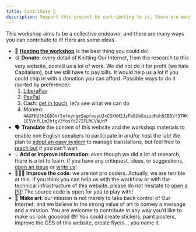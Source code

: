 ```yaml
---
title: Contribute 💝
description: Support this project by contributing to it, there are many ways to do it!
---
```

This workshop aims to be a collective endeavor, and there are many ways you can contribute to it! Here are some ideas.

- 🤩 [**Hosting the workshop**](/host/ 'Host Knitting Our Internet') is the best thing you could do!
- 🪙 **Donate**: every detail of Knitting Our Internet, from the research to this very website, costed us a lot of work. We did not do it for profit (we hate Capitalism), but we still have to pay bills. It would help us a lot if you could chip in with a donation you can afford. Possible ways to do it (sorted by preference):
	1. [LiberaPay](https://liberapay.com/tommi/ 'Tommi on LiberaPay')
	1. [PayPal](https://paypal.me/xplosionmind '@xplosionmind on PayPal.me')
	1. Cash: [get in touch](mailto:surfing@tommi.space), let’s see what we can do
	1. Monero: `4AXFHU3h1GDGVr5nfnyngmSepfesyUJxCSXNH2JzFeBGbGxzzoMuhSCBDVf3THK1E5VnfLLm2hfgV3YosYd27ZFLMCVNUrP`
- 🗣️ **Translate** the content of this website and the workshop materials to enable non English speakers to participate in and/or host the lab! We plan to [adopt an easy system](https://github.com/xplosionmind/ournet/issues/22 '“Adopting an i18n system” issue on GitHub') to manage translations, but feel free to [reach out](mailto:surfing@tommi.space) if you can’t wait.
- 💡 **Add or improve information**: even though we did a lot of research, there is a lot to learn. If you have any critiquest, ideas, or suggestions, [open an issue](https://github.com/xplosionmind/ournet/issues/new 'New issue for ournet on GitHub') or [write us](mailto:surfing@tommi.space)!
- 🧑🏽‍💻 **Improve the code**: we are not pro coders. Actually, we are terrible at this. If you think you can help us with the workflow or with the technical infrastructure of this website, please do not hesitate to [open a PR](https://codeberg.org/tommi/ournet 'ournet on Codeberg')! The source code is open for you to play with!
- 🎨 **Make art**: our mission is not merely to take back control of Our Internet, and we believe in the strong value of art to convey a message and a mission. You are welcome to contribute in any way you’d like to make us look goooood 😎! You could create stickers, paint posters, improve the CSS of this website, create flyers… you name it.
